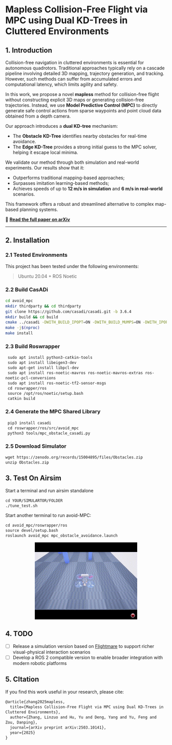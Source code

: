 # Mapless Collision-Free Flight via MPC using Dual KD-Trees in Cluttered Environments

## 1. Introduction

Collision-free navigation in cluttered environments is essential for autonomous quadrotors. Traditional approaches typically rely on a cascade pipeline involving detailed 3D mapping, trajectory generation, and tracking. However, such methods can suffer from accumulated errors and computational latency, which limits agility and safety.

In this work, we propose a novel **mapless** method for collision-free flight without constructing explicit 3D maps or generating collision-free trajectories. Instead, we use **Model Predictive Control (MPC)** to directly generate safe control actions from sparse waypoints and point cloud data obtained from a depth camera.

Our approach introduces a **dual KD-tree** mechanism:
- The **Obstacle KD-Tree** identifies nearby obstacles for real-time avoidance.
- The **Edge KD-Tree** provides a strong initial guess to the MPC solver, helping it escape local minima.

We validate our method through both simulation and real-world experiments. Our results show that it:
- Outperforms traditional mapping-based approaches;
- Surpasses imitation learning-based methods;
- Achieves speeds of up to **12 m/s in simulation** and **6 m/s in real-world** scenarios.

This framework offers a robust and streamlined alternative to complex map-based planning systems.

📄 **[Read the full paper on arXiv](https://arxiv.org/abs/2503.10141)**

---

## 2. Installation
### 2.1 Tested Environments
This project has been tested under the following environments:
> Ubuntu 20.04 + ROS Noetic

### 2.2 Build CasADi

```bash
cd avoid_mpc
mkdir thirdparty && cd thirdparty
git clone https://github.com/casadi/casadi.git -b 3.6.4
mkdir build && cd build
cmake ../casadi -DWITH_BUILD_IPOPT=ON -DWITH_BUILD_MUMPS=ON -DWITH_IPOPT=ON -DWITH_MUMPS=ON -DWITH_OPENMP=ON -DCMAKE_INSTALL_PREFIX=../
make -j$(nproc)
make install
```
### 2.3 Build Roswrapper
```
 sudo apt install python3-catkin-tools
 sudo apt install libeigen3-dev
 sudo apt-get install libpcl-dev
 sudo apt install ros-noetic-mavros ros-noetic-mavros-extras ros-noetic-pcl-conversions
 sudo apt install ros-noetic-tf2-sensor-msgs
 cd roswrapper/ros
 source /opt/ros/noetic/setup.bash 
 catkin build
```
### 2.4 Generate the MPC Shared Library 
```
 pip3 install casadi
 cd roswrapper/ros/src/avoid_mpc
 python3 tools/mpc_obstacle_casadi.py
```
### 2.5 Download Simulator
```
wget https://zenodo.org/records/15004895/files/Obstacles.zip
unzip Obstacles.zip
```
## 3. Test On Airsim

Start a terminal and run airsim standalone
```
cd YOUR/SIMULARTOR/FOLDER
./tune_test.sh
```
Start another terminal to run avoid-MPC:
```
cd avoid_mpc/roswrapper/ros
source devel/setup.bash
roslaunch avoid_mpc mpc_obstacle_avoidance.launch
```
<p align="center">
  <img src="doc/demo.gif"/>
</p>

## 4. TODO

- [ ] Release a simulation version based on [Flightmare](https://github.com/uzh-rpg/flightmare) to support richer visual-physical interaction scenarios
- [ ] Develop a ROS 2 compatible version to enable broader integration with modern robotic platforms

## 5. CItation
If you find this work useful in your research, please cite:

```
@article{zhang2025mapless,
  title={Mapless Collision-Free Flight via MPC using Dual KD-Trees in Cluttered Environments},
  author={Zhang, Linzuo and Hu, Yu and Deng, Yang and Yu, Feng and Zou, Danping},
  journal={arXiv preprint arXiv:2503.10141},
  year={2025}
}
```
